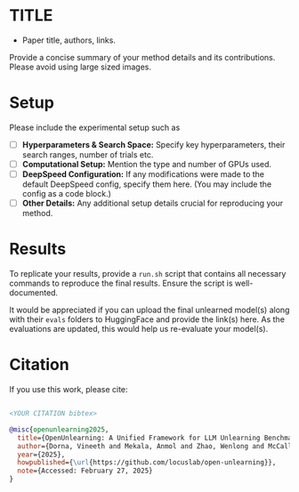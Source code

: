 # TITLE

- Paper title, authors, links.


Provide a concise summary of your method details and its contributions. Please avoid using large sized images.

# Setup

Please include the experimental setup such as

- [ ] **Hyperparameters & Search Space:** Specify key hyperparameters, their search ranges, number of trials etc.
- [ ] **Computational Setup:** Mention the type and number of GPUs used.
- [ ] **DeepSpeed Configuration:** If any modifications were made to the default DeepSpeed config, specify them here. (You may include the config as a code block.)
- [ ] **Other Details:** Any additional setup details crucial for reproducing your method.

# Results

To replicate your results, provide a `run.sh` script that contains all necessary commands to reproduce the final results. Ensure the script is well-documented.

It would be appreciated if you can upload the final unlearned model(s) along with their `evals` folders to HuggingFace and provide the link(s) here. As the evaluations are updated, this would help us re-evaluate your model(s).

# Citation


If you use this work, please cite:

```bibtex

<YOUR CITATION bibtex>

@misc{openunlearning2025,
  title={OpenUnlearning: A Unified Framework for LLM Unlearning Benchmarks},
  author={Dorna, Vineeth and Mekala, Anmol and Zhao, Wenlong and McCallum, Andrew and Kolter, J Zico and Maini, Pratyush},
  year={2025},
  howpublished={\url{https://github.com/locuslab/open-unlearning}},
  note={Accessed: February 27, 2025}
}
```